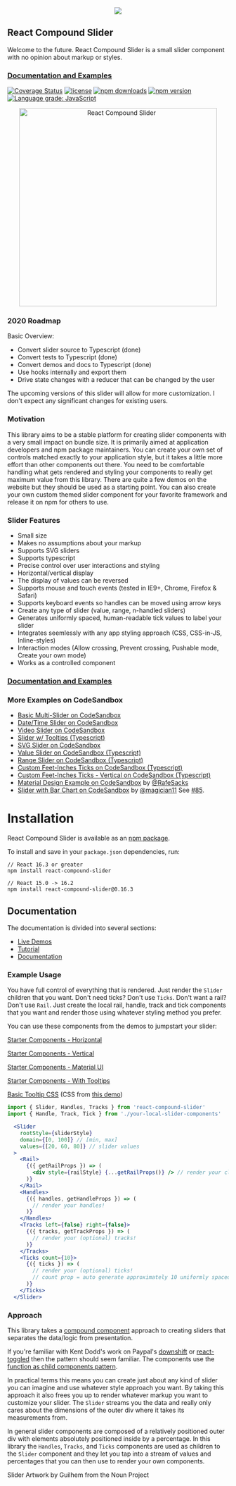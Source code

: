 <div style="text-align:center;">
  <a href="https://sghall.github.io/react-compound-slider" target="\_parent">
  <img src="https://user-images.githubusercontent.com/4615775/51296069-8fa30780-19d7-11e9-9399-ace98ee439f0.png"/></a>
</div>

## React Compound Slider

Welcome to the future. React Compound Slider is a small slider component with no opinion about markup or styles.

### [Documentation and Examples](https://react-compound-slider.netlify.com)

[![Coverage Status](https://coveralls.io/repos/github/sghall/react-compound-slider/badge.svg?branch=master)](https://coveralls.io/github/sghall/react-compound-slider?branch=master)
[![license](https://img.shields.io/github/license/mashape/apistatus.svg?maxAge=2592000)](https://github.com/sghall/react-compound-slider/blob/master/LICENSE)
[![npm downloads](https://img.shields.io/npm/dm/react-compound-slider.svg)](https://www.npmjs.com/package/react-compound-slider)
[![npm version](https://img.shields.io/npm/v/react-compound-slider.svg)](https://www.npmjs.com/package/react-compound-slider)
[![Language grade: JavaScript](https://img.shields.io/lgtm/grade/javascript/g/sghall/react-compound-slider.svg?logo=lgtm&logoWidth=18)](https://lgtm.com/projects/g/sghall/react-compound-slider/context:javascript)

<div style="text-align:center;">
  <a href="https://sghall.github.io/react-compound-slider" target="\_parent">
  <img src="https://user-images.githubusercontent.com/4615775/46690444-2aa96b80-cbb7-11e8-8cdd-d1af59df59fe.png" alt="React Compound Slider" style="width:450px;"/></a>
</div>

### 2020 Roadmap

Basic Overview:

- Convert slider source to Typescript (done)
- Convert tests to Typescript (done)
- Convert demos and docs to Typescript (done)
- Use hooks internally and export them
- Drive state changes with a reducer that can be changed by the user

The upcoming versions of this slider will allow for more customization. I don't expect any significant changes for existing users.

### Motivation

This library aims to be a stable platform for creating slider components with a very small impact on bundle size. It is primarily aimed at application developers and npm package maintainers. You can create your own set of controls matched exactly to your application style, but it takes a little more effort than other components out there. You need to be comfortable handling what gets rendered and styling your components to really get maximum value from this library. There are quite a few demos on the website but they should be used as a starting point. You can also create your own custom themed slider component for your favorite framework and release it on npm for others to use.

### Slider Features

- Small size
- Makes no assumptions about your markup
- Supports SVG sliders
- Supports typescript
- Precise control over user interactions and styling
- Horizontal/vertical display
- The display of values can be reversed
- Supports mouse and touch events (tested in IE9+, Chrome, Firefox & Safari)
- Supports keyboard events so handles can be moved using arrow keys
- Create any type of slider (value, range, n-handled sliders)
- Generates uniformly spaced, human-readable tick values to label your slider
- Integrates seemlessly with any app styling approach (CSS, CSS-in-JS, Inline-styles)
- Interaction modes (Allow crossing, Prevent crossing, Pushable mode, Create your own mode)
- Works as a controlled component

### [Documentation and Examples](https://react-compound-slider.netlify.com)

### More Examples on CodeSandbox

- [Basic Multi-Slider on CodeSandbox](https://codesandbox.io/s/plzyr7lmj)
- [Date/Time Slider on CodeSandbox](https://codesandbox.io/s/rw97j317p)
- [Video Slider on CodeSandbox](https://codesandbox.io/s/1z51zn6q23)
- [Slider w/ Tooltips (Typescript)](https://codesandbox.io/s/pjwwzzj8qm)
- [SVG Slider on CodeSandbox](https://codesandbox.io/s/qk0vovqw6)
- [Value Slider on CodeSandbox (Typescript)](https://codesandbox.io/s/6zpjmw1x3w)
- [Range Slider on CodeSandbox (Typescript)](https://codesandbox.io/s/zl8nrlp9x)
- [Custom Feet-Inches Ticks on CodeSandbox (Typescript)](https://codesandbox.io/s/5262w7r9yx)
- [Custom Feet-Inches Ticks - Vertical on CodeSandbox (Typescript)](https://codesandbox.io/s/18lkz04y8j)
- [Material Design Example on CodeSandbox](https://codesandbox.io/s/k91omlr1wo) by [@RafeSacks](https://github.com/RafeSacks)
- [Slider with Bar Chart on CodeSandbox](https://codesandbox.io/s/rangeslider-with-histogram-voos8) by [@magician11](https://github.com/magician11) See [#85](https://github.com/sghall/react-compound-slider/issues/85).

# Installation

React Compound Slider is available as an [npm package](https://www.npmjs.org/package/react-compound-slider).

To install and save in your `package.json` dependencies, run:

```
// React 16.3 or greater
npm install react-compound-slider

// React 15.0 -> 16.2
npm install react-compound-slider@0.16.3
```

## Documentation

The documentation is divided into several sections:

- [Live Demos](https://sghall.github.io/react-compound-slider/#/slider-demos/horizontal)
- [Tutorial](https://sghall.github.io/react-compound-slider/#/getting-started/tutorial)
- [Documentation](https://sghall.github.io/react-compound-slider/#/component-api/slider)

### Example Usage

You have full control of everything that is rendered. Just render the `Slider` children that you want. Don't need ticks? Don't use `Ticks`. Don't want a rail? Don't use `Rail`. Just create the local rail, handle, track and tick components that you want and render those using whatever styling method you prefer.

You can use these components from the demos to jumpstart your slider:

[Starter Components - Horizontal](https://github.com/sghall/react-compound-slider/blob/master/docs/src/demos/horizontal/components.tsx)

[Starter Components - Vertical](https://github.com/sghall/react-compound-slider/blob/master/docs/src/demos/vertical/components.tsx)

[Starter Components - Material UI](https://github.com/sghall/react-compound-slider/blob/master/docs/src/demos/material-ui/components.tsx)

[Starter Components - With Tooltips](https://github.com/sghall/react-compound-slider/blob/master/docs/src/demos/tooltips/components.tsx)

[Basic Tooltip CSS](https://github.com/sghall/react-compound-slider/blob/master/docs/src/demos/tooltips/tooltip.css) (CSS from [this demo](https://www.w3schools.com/w3css/w3css_tooltips.asp))

```jsx
import { Slider, Handles, Tracks } from 'react-compound-slider'
import { Handle, Track, Tick } from './your-local-slider-components'

  <Slider
    rootStyle={sliderStyle}
    domain={[0, 100]} // [min, max]
    values={[20, 60, 80]} // slider values
  >
    <Rail>
      {({ getRailProps }) => (
        <div style={railStyle} {...getRailProps()} /> // render your clickable rail!
      )}
    </Rail>
    <Handles>
      {({ handles, getHandleProps }) => (
        // render your handles!
      )}
    </Handles>
    <Tracks left={false} right={false}>
      {({ tracks, getTrackProps }) => (
        // render your (optional) tracks!
      )}
    </Tracks>
    <Ticks count={10}>
      {({ ticks }) => (
        // render your (optional) ticks!
        // count prop = auto generate approximately 10 uniformly spaced, human-readable ticks
      )}
    </Ticks>
  </Slider>
```

### Approach

This library takes a [compound component](https://www.youtube.com/watch?v=hEGg-3pIHlE) approach to creating sliders that separates the data/logic from presentation.

If you're familiar with Kent Dodd's work on Paypal's [downshift](https://github.com/paypal/downshift) or [react-toggled](https://github.com/kentcdodds/react-toggled) then the pattern should seem familiar.
The components use the [function as child components pattern](https://medium.com/merrickchristensen/function-as-child-components-5f3920a9ace9).

In practical terms this means you can create just about any kind of slider you can imagine and use whatever style approach you want.
By taking this approach it also frees you up to render whatever markup you want to customize your slider.
The `Slider` streams you the data and really only cares about the dimensions of the outer div where it takes its measurements from.

In general slider components are composed of a relatively positioned outer div with elements absolutely positioned inside by a percentage.
In this library the `Handles`, `Tracks`, and `Ticks` components are used as children to the `Slider` component and they let you tap into a stream of values and percentages that you can then use to render your own components.

Slider Artwork by Guilhem from the Noun Project
